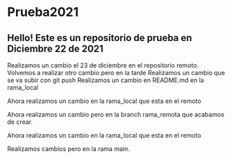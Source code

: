 # Prueba2021

## Hello! Este es un repositorio de prueba en Diciembre 22 de 2021
Realizamos un cambio el 23 de diciembre en el repositorio remoto.
Volvemos a realizar otro cambio pero en la tarde 
Realizamos un cambio que se va subir con git push
Realizamos un cambio en README.md en la rama_local


Ahora realizamos un cambio en la rama_local que esta en el remoto

Ahora realizamos un cambio pero en la branch rama_remota que acabamos de crear.

Ahora realizamos un cambio en la rama_local que esta en el remoto 

Realizamos cambios pero en la rama main.

